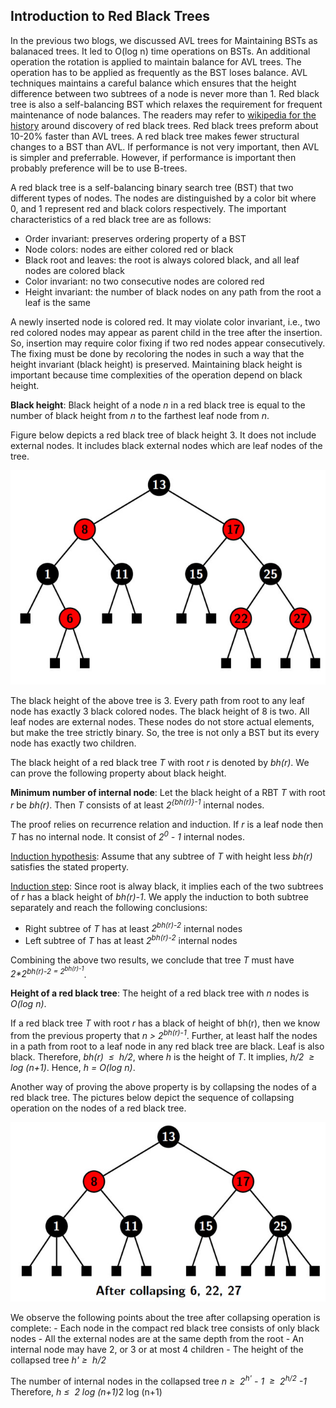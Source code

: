 ## Introduction to Red Black Trees

In the previous two blogs, we discussed AVL trees for Maintaining BSTs as balanaced trees. It led to O(log n) time operations on BSTs. 
An additional operation the rotation is applied to maintain balance for AVL trees. The operation has to be applied as frequently as the BST loses 
balance. AVL techniques maintains a careful balance which ensures that the height difference between two subtrees of a node is never more than 1. 
Red black tree is also a self-balancing BST which relaxes the requirement for frequent maintenance of node balances. The readers may refer to 
[wikipedia for the history](https://en.wikipedia.org/wiki/Red%E2%80%93black_tree) around discovery of red black trees.
Red black trees preform about 10-20% faster than AVL trees. A red black tree makes fewer structural changes to a BST than AVL. 
If performance is not very important, then AVL is simpler and preferrable. However, if performance is important then probably preference 
will be to use B-trees. 

A red black tree is a self-balancing binary search tree (BST) that two different types of nodes. The nodes are distinguished by a color bit where 
0, and 1 represent red and black colors respectively. The important characteristics of a red black tree are as follows:

- Order invariant: preserves ordering property of a BST
- Node colors: nodes are either colored red or black 
- Black root and leaves: the root is always colored black, and 
all leaf nodes are colored black
- Color invariant: no two consecutive nodes are colored red
- Height invariant: the number of black nodes on any path from the root a leaf  is the same 

A newly inserted node is colored red. It may violate color invariant, i.e., two red colored nodes may appear as parent child in the tree after the insertion.
So, insertion may require color fixing if two red nodes appear consecutively. The fixing must be done by recoloring the nodes in such a way that the height 
invariant (black height) is preserved. Maintaining black height is important because time complexities of the operation depend on black height. 

<strong>Black height</strong>: Black height of a node <i>n</i> in a red black tree is equal to the number of black height from <i>n</i> to the farthest leaf node from <i>n</i>.

Figure below depicts a red black tree of black height 3. It does not include external nodes. It includes black external nodes which are leaf nodes of the
tree.
<p align="center">
<img src="../images/redBlackTree1.jpg">
</p>
The black height of the above tree is 3. Every path from root to any leaf node has exactly 3 black colored nodes. The black height of 8 is two. All leaf nodes
are external nodes. These nodes do not store actual elements, but make the tree strictly binary. So, the tree is not only a BST but its every node has 
exactly two children. 

The black height of a red black tree <i>T</i> with root <i>r</i> is denoted by <i>bh(r)</i>. We can prove the following property about black height.

<strong>Minimum number of internal node</strong>: Let the black height of a RBT <i>T</i> with root <i>r</i> be <i>bh(r)</i>. Then <i>T</i> consists of at least 
<i>2<sup>{bh(r)}-1</sup></i> internal nodes. 

The proof relies on recurrence relation and induction. If <i>r</i> is a leaf node then <i>T</i> has no internal node. It consist of <i>2<sup>0</sup> - 1</i> 
internal nodes. 

<u>Induction hypothesis</u>: Assume that any subtree of <i>T</i> with height less <i>bh(r)</i> satisfies the stated property.

<u>Induction step</u>: Since root is alway black, it implies each of the two subtrees of <i>r</i> has a black height of <i>bh(r)-1</i>. 
We apply the induction to both subtree separately and reach the following conclusions:

- Right subtree of <i>T</i> has at least <i>2<sup>bh(r)-2</sup></i> internal nodes
- Left subtree of <i>T</i> has at least <i>2<sup>bh(r)-2</sup></i> internal nodes

Combining the above two results, we conclude that tree <i>T</i> must have <i>2*2<sup>bh(r)-2</sub> = 2<sup>bh(r)-1</sup></i>.  

<strong>Height of a red black tree</strong>:  The height of a red black tree with <i>n</i> nodes is <i>O(log n)</i>.

If a red black tree <i>T</i> with root <i>r</i> has a black of height of </i>bh(r)</i>, then we know from the previous property that <i>n > 2<sup>bh(r)-1</sup></i>. 
Further, at least half the nodes in a path from root to a leaf node in any red black tree are black. Leaf is also black. Therefore, <i>bh(r) &nbsp;&le;&nbsp; h/2</i>, where
<i>h</i> is the height of <i>T</i>. It implies, <i>h/2 &nbsp;&ge;&nbsp; log (n+1)</i>. Hence, <i>h = O(log n)</i>.

Another way of proving the above property is by collapsing the nodes of a red black tree. The pictures below depict the sequence of collapsing operation 
on the nodes of a red black tree.
<p align="center">
<img src="../images/redBlackTree2.jpg">
</p>
We observe the following points about the tree after collapsing operation is complete:
- Each node in the compact red black tree consists of only black nodes 
- All the external nodes are at the same depth from the root 
- An internal node may have 2, or 3 or at most 4 children
- The height of the collapsed tree <i>h'&nbsp;&ge;&nbsp; h/2</i>

The number of internal nodes in the collapsed tree 
<i> n&nbsp;&ge;&nbsp; 2<sup>h'</sup> - 1 &nbsp;&ge;&nbsp; 2<sup>h/2</sup> -1</i>
Therefore, <i> h&nbsp;&le;&nbsp; 2 log (n+1)</i>2 log (n+1)</i> 
